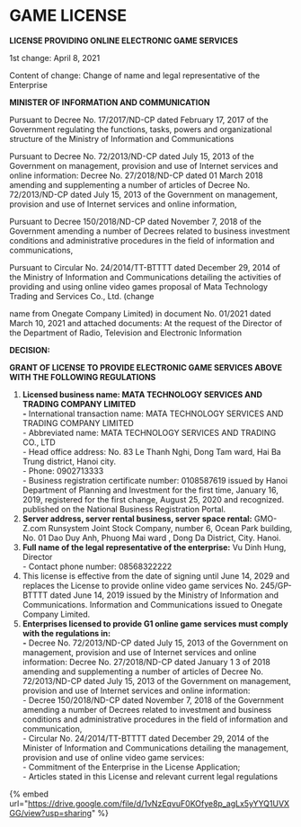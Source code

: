 # GAME LICENSE

**LICENSE PROVIDING ONLINE ELECTRONIC GAME SERVICES**

1st change: April 8, 2021

Content of change: Change of name and legal representative of the Enterprise



**MINISTER OF INFORMATION AND COMMUNICATION**

Pursuant to Decree No. 17/2017/ND-CP dated February 17, 2017 of the Government regulating the functions, tasks, powers and organizational structure of the Ministry of Information and Communications

Pursuant to Decree No. 72/2013/ND-CP dated July 15, 2013 of the Government on management, provision and use of Internet services and online information: Decree No. 27/2018/ND-CP dated 01 March 2018 amending and supplementing a number of articles of Decree No. 72/2013/ND-CP dated July 15, 2013 of the Government on management, provision and use of Internet services and online information,

Pursuant to Decree 150/2018/ND-CP dated November 7, 2018 of the Government amending a number of Decrees related to business investment conditions and administrative procedures in the field of information and communications,

Pursuant to Circular No. 24/2014/TT-BTTTT dated December 29, 2014 of the Ministry of Information and Communications detailing the activities of providing and using online video games proposal of Mata Technology Trading and Services Co., Ltd. (change

name from Onegate Company Limited) in document No. 01/2021 dated March 10, 2021 and attached documents: At the request of the Director of the Department of Radio, Television and Electronic Information



**DECISION:**

**GRANT OF LICENSE TO PROVIDE ELECTRONIC GAME SERVICES ABOVE WITH THE FOLLOWING REGULATIONS**

1. **Licensed business name: MATA TECHNOLOGY SERVICES AND TRADING COMPANY LIMITED**\
   **-** International transaction name: MATA TECHNOLOGY SERVICES AND TRADING COMPANY LIMITED\
   \- Abbreviated name: MATA TECHNOLOGY SERVICES AND TRADING CO., LTD \
   \- Head office address: No. 83 Le Thanh Nghi, Dong Tam ward, Hai Ba Trung district, Hanoi city.\
   \- Phone: 0902713333\
   \- Business registration certificate number: 0108587619 issued by Hanoi Department of Planning and Investment for the first time, January 16, 2019, registered for the first change, August 25, 2020 and recognized. published on the National Business Registration Portal.
2. **Server address, server rental business, server space rental:** GMO-Z.com Runsystem Joint Stock Company, number 6, Ocean Park building, No. 01 Dao Duy Anh, Phuong Mai ward , Dong Da District, City. Hanoi.&#x20;
3. **Full name of the legal representative of the enterprise:** Vu Dinh Hung, Director\
   \- Contact phone number: 08568322222
4. This license is effective from the date of signing until June 14, 2029 and replaces the License to provide online video game services No. 245/GP-BTTTT dated June 14, 2019 issued by the Ministry of Information and Communications. Information and Communications issued to Onegate Company Limited.
5. **Enterprises licensed to provide G1 online game services must comply with the regulations in:**\
   **-** Decree No. 72/2013/ND-CP dated July 15, 2013 of the Government on management, provision and use of Internet services and online information: Decree No. 27/2018/ND-CP dated January 1 3 of 2018 amending and supplementing a number of articles of Decree No. 72/2013/ND-CP dated July 15, 2013 of the Government on management, provision and use of Internet services and online information:\
   \- Decree 150/2018/ND-CP dated November 7, 2018 of the Government amending a number of Decrees related to investment and business conditions and administrative procedures in the field of information and communication,\
   \- Circular No. 24/2014/TT-BTTTT dated December 29, 2014 of the Minister of Information and Communications detailing the management, provision and use of online video game services:\
   \- Commitment of the Enterprise in the License Application;\
   \- Articles stated in this License and relevant current legal regulations

{% embed url="https://drive.google.com/file/d/1vNzEqvuF0KOfye8p_agLx5yYYQ1UVXGG/view?usp=sharing" %}
